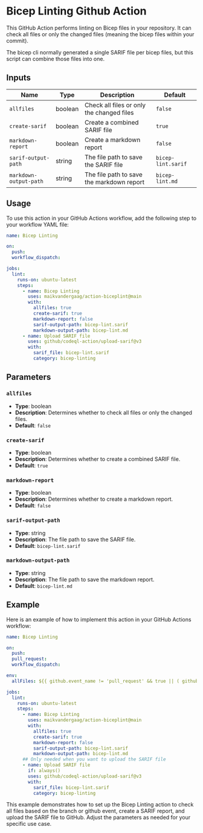 # Bicep Linting Github Action

This GitHub Action performs linting on Bicep files in your repository. It can check all files or only the changed files (meaning the bicep files within your commit).

The bicep cli normally generated a single SARIF file per bicep files, but this script can combine those files into one.

## Inputs

| Name                  | Type    | Description                                      | Default             |
|-----------------------|---------|--------------------------------------------------|---------------------|
| `allfiles`            | boolean | Check all files or only the changed files        | `false`             |
| `create-sarif`        | boolean | Create a combined SARIF file                     | `true`              |
| `markdown-report`     | boolean | Create a markdown report                         | `false`             |
| `sarif-output-path`   | string  | The file path to save the SARIF file             | `bicep-lint.sarif`  |
| `markdown-output-path`| string  | The file path to save the markdown report        | `bicep-lint.md`     |

## Usage

To use this action in your GitHub Actions workflow, add the following step to your workflow YAML file:

```yaml
name: Bicep Linting

on:
  push:
  workflow_dispatch:

jobs:
  lint:
    runs-on: ubuntu-latest
    steps:
      - name: Bicep Linting
        uses: maikvandergaag/action-biceplint@main
        with:
          allfiles: true
          create-sarif: true
          markdown-report: false
          sarif-output-path: bicep-lint.sarif
          markdown-output-path: bicep-lint.md
      - name: Upload SARIF file
        uses: github/codeql-action/upload-sarif@v3
        with:
          sarif_file: bicep-lint.sarif
          category: bicep-linting
```
## Parameters

### `allfiles`

- **Type**: boolean
- **Description**: Determines whether to check all files or only the changed files.
- **Default**: `false`

### `create-sarif`

- **Type**: boolean
- **Description**: Determines whether to create a combined SARIF file.
- **Default**: `true`

### `markdown-report`

- **Type**: boolean
- **Description**: Determines whether to create a markdown report.
- **Default**: `false`

### `sarif-output-path`

- **Type**: string
- **Description**: The file path to save the SARIF file.
- **Default**: `bicep-lint.sarif`

### `markdown-output-path`

- **Type**: string
- **Description**: The file path to save the markdown report.
- **Default**: `bicep-lint.md`

## Example

Here is an example of how to implement this action in your GitHub Actions workflow:

```yml
name: Bicep Linting

on:
  push:
  pull_request:
  workflow_dispatch:

env:
  allFiles: ${{ github.event_name != 'pull_request' && true || ( github.base_ref == 'main' && true || false) }}

jobs:
  lint:
    runs-on: ubuntu-latest
    steps:
      - name: Bicep Linting
        uses: maikvandergaag/action-biceplint@main
        with:
          allfiles: true
          create-sarif: true
          markdown-report: false
          sarif-output-path: bicep-lint.sarif
          markdown-output-path: bicep-lint.md
      ## Only needed when you want to upload the SARIF file
      - name: Upload SARIF file
        if: always()
        uses: github/codeql-action/upload-sarif@v3
        with:
          sarif_file: bicep-lint.sarif
          category: bicep-linting
```

This example demonstrates how to set up the Bicep Linting action to check all files based on the branch or github event, create a SARIF report, and upload the SARIF file to GitHub. Adjust the parameters as needed for your specific use case.

